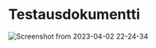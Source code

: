 # Testausdokumentti

![Screenshot from 2023-04-02 22-24-34](https://user-images.githubusercontent.com/101722915/229374494-7dbc4785-2de5-46a0-b4c6-6601e8a4fad0.png)
